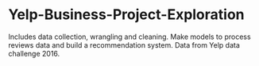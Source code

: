 # Yelp-Business-Project-Exploration
Includes data collection, wrangling and cleaning. Make models to process reviews data and build a recommendation system. Data from Yelp data challenge 2016.
